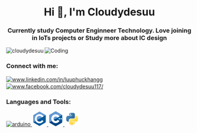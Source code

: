 <h1 align="center">Hi 👋, I'm Cloudydesuu</h1>
<h3 align="center">Currently study Computer Enginneer Technology. Love joining in IoTs projects or Study more about IC design</h3>
<img align="right" alt="Coding" width="400" src=[https://staging.cohostcdn.org/attachment/4e1f450d-e354-4995-a36f-579eb69f5f23/bocchi_bop.gif](https://x.com/i/status/1713246006329180478)>

<p align="left"> <img src="https://komarev.com/ghpvc/?username=cloudydesuu&label=Profile%20views&color=0e75b6&style=flat" alt="cloudydesuu" /> </p>

<h3 align="left">Connect with me:</h3>
<p align="left">
<a href="https://linkedin.com/in/luuphuckhangg" target="blank"><img align="center" src="https://raw.githubusercontent.com/rahuldkjain/github-profile-readme-generator/master/src/images/icons/Social/linked-in-alt.svg" alt="www.linkedin.com/in/luuphuckhangg" height="30" width="40" /></a>
<a href="https://fb.com/cloudydesuu117/" target="blank"><img align="center" src="https://raw.githubusercontent.com/rahuldkjain/github-profile-readme-generator/master/src/images/icons/Social/facebook.svg" alt="www.facebook.com/cloudydesuu117/" height="30" width="40" /></a>
</p>

<h3 align="left">Languages and Tools:</h3>
<p align="left"> <a href="https://www.arduino.cc/" target="_blank" rel="noreferrer"> <img src="https://cdn.worldvectorlogo.com/logos/arduino-1.svg" alt="arduino" width="40" height="40"/> </a> <a href="https://www.cprogramming.com/" target="_blank" rel="noreferrer"> <img src="https://raw.githubusercontent.com/devicons/devicon/master/icons/c/c-original.svg" alt="c" width="40" height="40"/> </a> <a href="https://www.w3schools.com/cpp/" target="_blank" rel="noreferrer"> <img src="https://raw.githubusercontent.com/devicons/devicon/master/icons/cplusplus/cplusplus-original.svg" alt="cplusplus" width="40" height="40"/> </a> <a href="https://www.python.org" target="_blank" rel="noreferrer"> <img src="https://raw.githubusercontent.com/devicons/devicon/master/icons/python/python-original.svg" alt="python" width="40" height="40"/> </a> </p>
